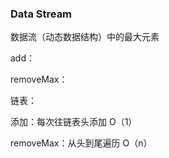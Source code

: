 ### Data Stream



数据流（动态数据结构）中的最大元素

add：

removeMax：



链表：

添加：每次往链表头添加 O（1）

removeMax：从头到尾遍历 O（n）






